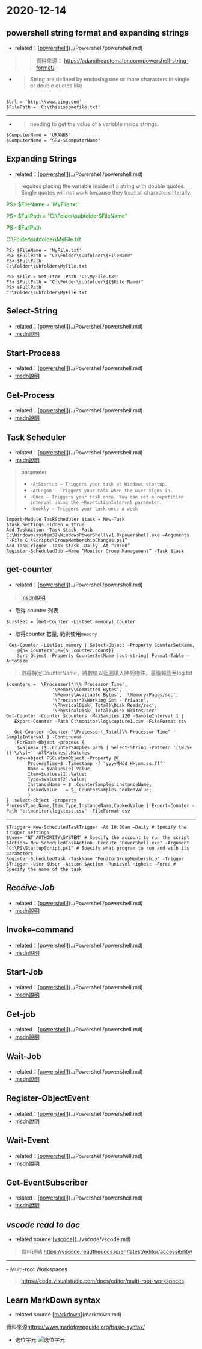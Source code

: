 # 2020-12-14

## powershell string format and expanding strings

- related：[[powershell]](../Powershell/powershell.md)

> > 資料來源： <https://adamtheautomator.com/powershell-string-format/>

- >  String are defined by enclosing one or more characters in single or double quotes like

```text

$Url = 'http:\\www.bing.com'
$FilePath = 'C:\thisissomefile.txt'
```

---

- > needing to get the value of a variable inside strings.

```text
$ComputerName = 'URANUS'
$ComputerName = "SRV-$ComputerName"
```

## Expanding Strings

- related：[[powershell]](../Powershell/powershell.md)

> requires placing the variable inside of a string with double quotes. Single quotes will not work because they treat all characters literally.

<span style="color:green">PS> $FileName = 'MyFile.txt' </span>

<span style="color:green">PS> $FullPath = "C:\Folder\subfolder\$FileName" </span>

<span style="color:green">PS> $FullPath </span>

<span style="color:green">C:\Folder\subfolder\MyFile.txt </span>

``` text
PS> $FileName = 'MyFile.txt' 
PS> $FullPath = "C:\Folder\subfolder\$FileName"
PS> $FullPath
C:\Folder\subfolder\MyFile.txt
```

``` text
PS> $File = Get-Item -Path 'C:\MyFile.txt'
PS> $FullPath = "C:\Folder\subfolder\$($File.Name)"
PS> $FullPath
C:\Folder\subfolder\MyFile.txt
```

## Select-String

- related：[[powershell]](../Powershell/powershell.md)
- [msdn說明](<https://docs.microsoft.com/en-us/powershell/module/microsoft.powershell.utility/select-string?view=powershell-7.1>)

## Start-Process

- related：[[powershell]](../Powershell/powershell.md)
- [msdn說明](https://docs.microsoft.com/en-us/powershell/module/microsoft.powershell.management/start-process?view=powershell-7.1)

## Get-Process

- related：[[powershell]](../Powershell/powershell.md)
- [msdn說明](https://docs.microsoft.com/en-us/powershell/module/microsoft.powershell.management/get-process?view=powershell-7.1)

## Task Scheduler

- related：[[powershell]](../Powershell/powershell.md)
- [msdn說明](<https://blog.netwrix.com/2018/07/03/how-to-automate-powershell-scripts-with-task-scheduler/>)

> parameter
>
>- `-AtStartup — Triggers your task at Windows startup.`
>- `-AtLogon — Triggers your task when the user signs in.`
>- `-Once — Triggers your task once. You can set a repetition interval using the –RepetitionInterval parameter.`
>- `-Weekly — Triggers your task once a week.`

``` text
Import-Module TaskScheduler $task = New-Task
$task.Settings.Hidden = $true
Add-TaskAction -Task $task -Path C:\Windows\system32\WindowsPowerShell\v1.0\powershell.exe –Arguments “-File C:\Scripts\GroupMembershipChanges.ps1”
Add-TaskTrigger -Task $task -Daily -At “10:00”
Register-ScheduledJob –Name ”Monitor Group Management” -Task $task
```

## **get-counter**

- related：[[powershell]](../Powershell/powershell.md)

> [msdn說明](<https://docs.microsoft.com/en-us/powershell/module/microsoft.powershell.diagnostics/get-counter?view=powershell-7.1>)

- 取得 counter 列表
  
```text
$ListSet = (Get-Counter -ListSet memory).Counter
```

- 取得counter 數量, 範例使用`memory`

```text
 Get-Counter -ListSet memory | Select-Object -Property CounterSetName,
    @{n='Counters';e={$_.counter.count}} 
    Sort-Object -Property CounterSetName |out-string| Format-Table –AutoSize
```

> 取得特定CounterName，將數值以迴圈填入陣列物件，最後輸出至log.txt

```text
$counters = '\Processor(*)\% Processor Time',
                 '\Memory\Committed Bytes',
                 '\Memory\Available Bytes', '\Memory\Pages/sec',
                 '\Process(*)\Working Set - Private',
                 '\PhysicalDisk(_Total)\Disk Reads/sec',
                 '\PhysicalDisk(_Total)\Disk Writes/sec'
Get-Counter -Counter $counters -MaxSamples 120 -SampleInterval 1 |
   Export-Counter -Path C:\monitor\log\capture1.csv -FileFormat csv

   Get-Counter -Counter "\Processor(_Total)\% Processor Time" -SampleInterval 1 -Continuous `
   |ForEach-Object -process {
    $values= ($_.CounterSamples.path | Select-String -Pattern '[\w.%+()-\/\s]+' -AllMatches).Matches
    new-object PSCustomObject -Property @{
        ProcessTime=$_.Timestamp -f 'yyyyMMdd HH:mm:ss.fff'
        Name = $values[0].Value;
        Item=$values[1].Value;
        Type=$values[2].Value;
        InstanceName = $_.CounterSamples.instanceName;
        CookedValue   = $_.CounterSamples.CookedValue;
        }
} |select-object -property ProcessTime,Name,Item,Type,InstanceName,CookedValue | Export-Counter -Path "c:\monitor\log\test.csv" -FileFormat csv
```

---

``` text
$Trigger= New-ScheduledTaskTrigger -At 10:00am –Daily # Specify the trigger settings
$User= "NT AUTHORITY\SYSTEM" # Specify the account to run the script
$Action= New-ScheduledTaskAction -Execute "PowerShell.exe" -Argument "C:\PS\StartupScript.ps1" # Specify what program to run and with its parameters
Register-ScheduledTask -TaskName "MonitorGroupMembership" -Trigger $Trigger -User $User -Action $Action -RunLevel Highest –Force # Specify the name of the task
```

## *Receive-Job*

- related：[[powershell]](../Powershell/powershell.md)
- [msdn說明](https://docs.microsoft.com/en-us/powershell/module/microsoft.powershell.core/receive-job?view=powershell-7.1)

## Invoke-command

- related：[[powershell]](../Powershell/powershell.md)
- [msdn說明](https://docs.microsoft.com/en-us/powershell/module/microsoft.powershell.core/invoke-command?view=powershell-7.1)

## **Start-Job**

- related：[[powershell]](../Powershell/powershell.md)
- [msdn說明](https://docs.microsoft.com/en-us/powershell/module/microsoft.powershell.core/start-job?view=powershell-7.1)

## Get-job

- related：[[powershell]](../Powershell/powershell.md)
- [msdn說明](https://docs.microsoft.com/en-us/powershell/module/microsoft.powershell.core/get-job?view=powershell-7.1)

## Wait-Job

- related：[[powershell]](../Powershell/powershell.md)
- [msdn說明](https://docs.microsoft.com/en-us/powershell/module/microsoft.powershell.core/wait-job?view=powershell-7.1)

## Register-ObjectEvent

- related：[[powershell]](../Powershell/powershell.md)
- [msdn說明](https://docs.microsoft.com/en-us/powershell/module/microsoft.powershell.utility/register-objectevent?view=powershell-7.1)

## Wait-Event

- related：[[powershell]](../Powershell/powershell.md)
- [msdn說明](https://docs.microsoft.com/en-us/powershell/module/microsoft.powershell.utility/wait-event?view=powershell-7.1)

## Get-EventSubscriber

- related：[[powershell]](../Powershell/powershell.md)
- [msdn說明](https://docs.microsoft.com/en-us/powershell/module/microsoft.powershell.utility/get-eventsubscriber?view=powershell-7.1)

## *vscode read to doc*

- related source:[[vscode]](../vscode/vscode.md)
  
> 資料連結 <https://vscode.readthedocs.io/en/latest/editor/accessibility/>
---
\- Multi-root Workspaces

> <https://code.visualstudio.com/docs/editor/multi-root-workspaces>

## Learn MarkDown syntax

- related source [[markdown]](markdown.md)

資料來源<https://www.markdownguide.org/basic-syntax/>

- 逸位字元
![逸位字元](/assets/images/MarkdownEscapingCharacter.png)

[//begin]: # "Autogenerated link references for markdown compatibility"
[powershell]: ../Powershell/powershell.md "Powershell"
[vscode]: ../vscode/vscode.md "Vscode"
[markdown]: ../markdown/markdown.md "Markdown"
[//end]: # "Autogenerated link references"